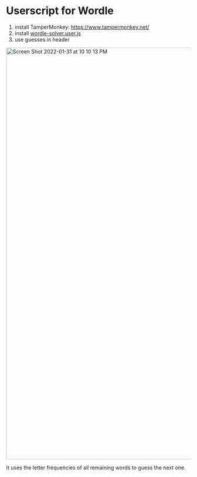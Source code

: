 # Userscript for Wordle

1. install TamperMonkey: https://www.tampermonkey.net/
2. install [wordle-solver.user.js](https://github.com/JJTimmons/wordle/raw/main/wordle-solver.user.js)
3. use guesses in header

<img width="1124" alt="Screen Shot 2022-01-31 at 10 10 13 PM" src="https://user-images.githubusercontent.com/13923102/151907681-f341c96e-a287-461b-8132-baf9ae02fdf2.png">

It uses the letter frequencies of all remaining words to guess the next one.
